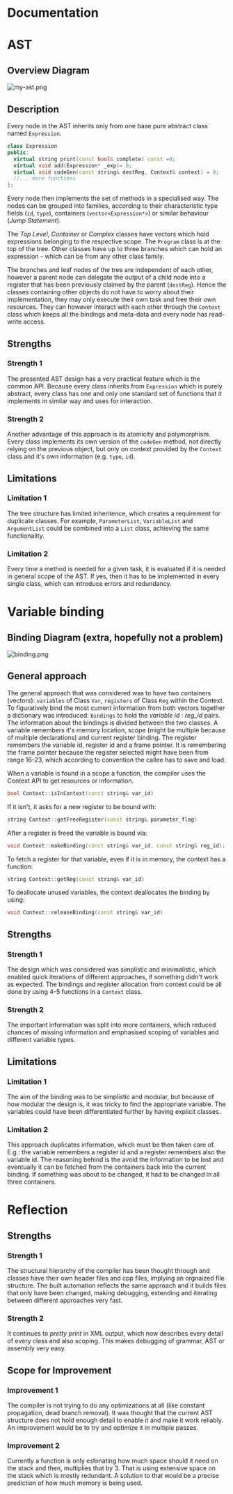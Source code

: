 Documentation
=============

AST
===

Overview Diagram
----------------

![my-ast.png](my-ast.png)

Description
-----------

Every node in the AST inherits only from one base pure abstract class named `Expression`.

```Cpp
class Expression
public:
  virtual string print(const bool& complete) const =0;
  virtual void add(Expression* _exp)= 0;
  virtual void codeGen(const string& destReg, Context& context) = 0;
  //... more functions
};
```

Every node then implements the set of methods in a specialised way. The nodes can be grouped into families, according to their characteristic type fields (`id`, `type`), containers (`vector<Expression*>`) or similar behaviour (_Jump Statement_).

The _Top Level_, _Container_  or _Complex_ classes have vectors which hold expressions belonging to the respective scope. The `Program` class is at the top of the tree. Other classes have up to three branches which can hold an expression - which can be from any other class family.

The branches and leaf nodes of the tree are independent of each other, however a parent node can delegate the output of a child node into a register that has been previously claimed by the parent (`destReg`). Hence the classes containing other objects do not have to worry about their implementation, they may only execute their own task and free their own resources. They can however interact with each other through the `Context` class which keeps all the bindings and meta-data and every node has read-write access.

Strengths
---------

### Strength 1

The presented AST design has a very practical feature which is the common API. Because every class inherits from `Expression` which is purely abstract, every class has one and only one standard set of functions that it implements in similar way and uses for interaction.

### Strength 2

Another advantage of this approach is its atomicity and polymorphism. Every class implements its own version of the `codeGen` method, not directly relying on the previous object, but only on context provided by the `Context` class and it's own information (e.g. `type`, `id`).

Limitations
-----------

### Limitation 1

The tree structure has limited inheritence, which creates a requirement for duplicate classes. For example, `ParameterList`, `VariableList` and `ArgumentList` could be combined into a `List` class, achieving the same functionality.

### Limitation 2

Every time a method is needed for a given task, it is evaluated if it is needed in general scope of the AST. If yes, then it has to be implemented in every single class, which can introduce errors and redundancy.

Variable binding
================

Binding Diagram (extra, hopefully not a problem)
----------------

![binding.png](binding.png)

General approach
----------------

The general approach that was considered was to have two containers (vectors): `variables` of Class `Var`, `registers` of Class `Reg` within the Context. To figuratively bind the most current information from both vectors together a dictionary was introduced: `bindings` to hold the _variable id_ : _reg_id_ pairs. The information about the bindings is divided between the two classes. A variable remembers it's memory location, scope (might be multiple because of multiple declarations) and current register binding. The register remembers the variable id, register id and a frame pointer. It is remembering the frame pointer because the register selected might have been from range 16-23, which according to convention the callee has to save and load.

When a variable is found in a scope a function, the compiler uses the Context API to get resources or information.
```Cpp
bool Context::isInContext(const string& var_id)
```
If it isn't, it asks for a new register to be bound with:
```Cpp
string Context::getFreeRegister(const string& parameter_flag)
```
After a register is freed the variable is bound via:
```Cpp
void Context::makeBinding(const string& var_id, const string& reg_id);
```
To fetch a register for that variable, even if it is in memory, the context has a function:
```Cpp
string Context::getReg(const string& var_id)
```
To deallocate unused variables, the context deallocates the binding by using:
```Cpp
void Context::releaseBinding(const string& var_id)
```
Strengths
---------
### Strength 1

The design which was considered was simplistic and minimalistic, which enabled quick iterations of different approaches, if something didn't work as expected. The bindings and register allocation from context could be all done by using 4-5 functions in a `Context` class.

### Strength 2

The important information was split into more containers, which reduced chances of missing information and emphasised scoping of variables and different variable types.

Limitations
-----------

### Limitation 1

The aim of the binding was to be simplistic and modular, but because of how modular the design is, it was tricky to find the appropriate variable. The variables could have been differentiated further by having explicit classes.

### Limitation 2

This approach duplicates information, which must be then taken care of. E.g.: the variable remembers a register id and a register remembers also the variable id. The reasoning behind is the avoid the information to be lost and eventually it can be fetched from the containers back into the current binding. If something was about to be changed, it had to be changed in all three containers.

Reflection
==========

Strengths
---------

### Strength 1

The structural hierarchy of the compiler has been thought through and classes have their own header files and cpp files, implying an orgnaized file structure. The built automation reflects the same approach and it builds files that only have been changed, making debugging, extending and iterating between different approaches very fast.

### Strength 2

It continues to _pretty print_ in XML output, which now describes every detail of every class and also scoping. This makes debugging of grammar, AST or assembly very easy.

Scope for Improvement
---------------------

### Improvement 1

The compiler is not trying to do any optimizations at all (like constant propagation, dead branch removal). It was thought that the current AST structure does not hold enough detail to enable it and make it work reliably. An improvement would be to try and optimize it in multiple passes.

### Improvement 2

Currently a function is only estimating how much space should it need on the stack and then, multiplies that by 3. That is using extensive space on the stack which is mostly redundant. A solution to that would be a precise prediction of how much memory is being used.
